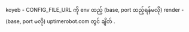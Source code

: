 koyeb - CONFIG_FILE_URL ကို env ထည့် (base, port ထည့်ရန်မလို)
render - (base, port မလို) uptimerobot.com တွင် ချိတ်
.
